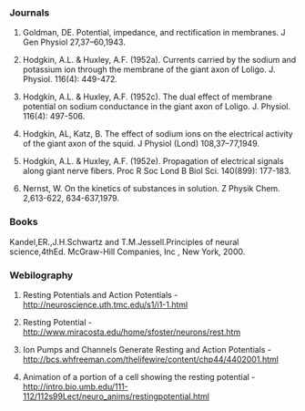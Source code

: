 ### Journals

 

1.	Goldman, DE. Potential, impedance, and rectification in membranes. J Gen Physiol 27,37–60,1943.


2.	Hodgkin, A.L. & Huxley, A.F. (1952a). Currents carried by the sodium and potassium ion through the membrane of the giant axon of Loligo. J. Physiol. 116(4): 449-472.


3.	Hodgkin, A.L. & Huxley, A.F. (1952c). The dual effect of membrane potential on sodium conductance in the giant axon of Loligo. J. Physiol. 116(4): 497-506. 


4.	Hodgkin, AL, Katz, B. The effect of sodium ions on the electrical activity of the giant axon of the squid. J Physiol (Lond) 108,37–77,1949.


5.	Hodgkin, A.L. & Huxley, A.F. (1952e). Propagation of electrical signals along giant nerve fibers. Proc R Soc Lond B Biol Sci. 140(899): 177-183.  


6.	Nernst, W. On the kinetics of substances in solution. Z Physik Chem. 2,613-622, 634-637,1979.


 
### Books

 

 Kandel,ER.,J.H.Schwartz and T.M.Jessell.Principles of neural science,4thEd. McGraw-Hill Companies, Inc , New York, 2000.

 

 
### Webilography

 

   1. Resting Potentials and Action Potentials - http://neuroscience.uth.tmc.edu/s1/i1-1.html
   
   2. Resting Potential - http://www.miracosta.edu/home/sfoster/neurons/rest.htm
   
   3. Ion Pumps and Channels Generate Resting and Action Potentials - http://bcs.whfreeman.com/thelifewire/content/chp44/4402001.html
   
   4. Animation of a portion of a cell showing the resting potential - http://intro.bio.umb.edu/111-112/112s99Lect/neuro_anims/restingpotential.html

 
